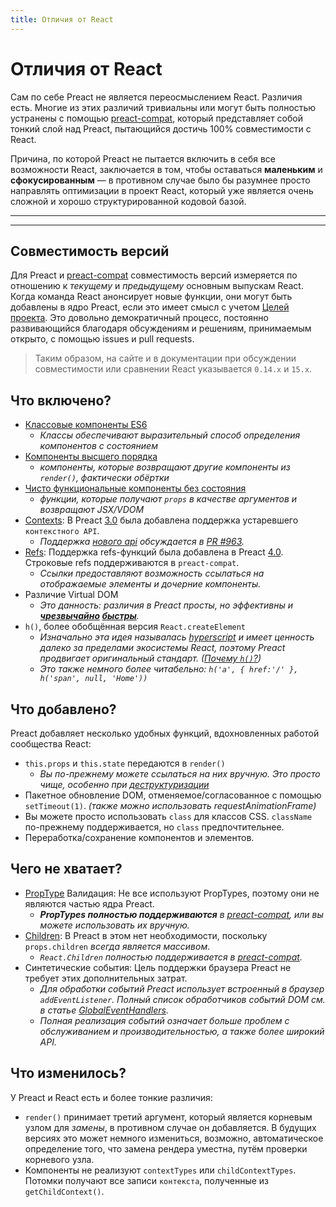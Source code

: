 ```yaml
---
title: Отличия от React
---
```


# Отличия от React

Сам по себе Preact не является переосмыслением React. Различия есть. Многие из этих различий тривиальны или могут быть полностью устранены с помощью [preact-compat], который представляет собой тонкий слой над Preact, пытающийся достичь 100% совместимости с React.

Причина, по которой Preact не пытается включить в себя все возможности React, заключается в том, чтобы оставаться **маленьким** и **сфокусированным** — в противном случае было бы разумнее просто направлять оптимизации в проект React, который уже является очень сложной и хорошо структурированной кодовой базой.

---

<div><toc></toc></div>

---

## Совместимость версий

Для Preact и [preact-compat] совместимость версий измеряется по отношению к _текущему_ и _предыдущему_ основным выпускам React. Когда команда React анонсирует новые функции, они могут быть добавлены в ядро Preact, если это имеет смысл с учетом [Целей проекта][Project Goals]. Это довольно демократичный процесс, постоянно развивающийся благодаря обсуждениям и решениям, принимаемым открыто, с помощью issues и pull requests.

> Таким образом, на сайте и в документации при обсуждении совместимости или сравнении React указывается `0.14.x` и `15.x`.


## Что включено?

- [Классовые компоненты ES6]
    - _Классы обеспечивают выразительный способ определения компонентов с состоянием_
- [Компоненты высшего порядка]
    - _компоненты, которые возвращают другие компоненты из `render()`, фактически обёртки_
- [Чисто функциональные компоненты без состояния]
    - _функции, которые получают `props` в качестве аргументов и возвращают JSX/VDOM_
- [Contexts]: В Preact [3.0] была добавлена поддержка устаревшего `контекстного API`.
    - _Поддержка [нового api](https://reactjs.org/docs/context.html) обсуждается в [PR #963](https://github.com/preactjs/preact/pull/963)._
- [Refs]: Поддержка refs-функций была добавлена в Preact [4.0]. Строковые refs поддерживаются в `preact-compat`.
    - _Ссылки предоставляют возможность ссылаться на отображаемые элементы и дочерние компоненты._
- Различие Virtual DOM
    - _Это данность: различия в Preact просты, но эффективны и **[чрезвычайно](http://developit.github.io/js-repaint-perfs/) [быстры](https://localvoid.github.io/uibench/)**._
- `h()`, более обобщённая версия `React.createElement`
    - _Изначально эта идея называлась [hyperscript] и имеет ценность далеко за пределами экосистемы React, поэтому Preact продвигает оригинальный стандарт. ([Почему `h()`?](https://jasonformat.com/wtf-is-jsx))_
    - _Это также немного более читабельно: `h('a', { href:'/' }, h('span', null, 'Home'))`_


## Что добавлено?

Preact добавляет несколько удобных функций, вдохновленных работой сообщества React:

- `this.props` и `this.state` передаются в `render()`
    - _Вы по-прежнему можете ссылаться на них вручную. Это просто чище, особенно при [деструктуризации][destructuring]_
- Пакетное обновление DOM, отменяемое/согласованное с помощью `setTimeout(1)`. _(также можно использовать requestAnimationFrame)_
- Вы можете просто использовать `class` для классов CSS. `className` по-прежнему поддерживается, но `class` предпочтительнее.
- Переработка/сохранение компонентов и элементов.


## Чего не хватает?

- [PropType] Валидация: Не все используют PropTypes, поэтому они не являются частью ядра Preact.
    - _**PropTypes полностью поддерживаются** в [preact-compat], или вы можете использовать их вручную._
- [Children]: В Preact в этом нет необходимости, поскольку `props.children` _всегда является массивом_.
    - _`React.Children` полностью поддерживается в [preact-compat]._
- Синтетические события: Цель поддержки браузера Preact не требует этих дополнительных затрат.
    - _Для обработки событий Preact использует встроенный в браузер `addEventListener`. Полный список обработчиков событий DOM см. в статье [GlobalEventHandlers]._
    - _Полная реализация событий означает больше проблем с обслуживанием и производительностью, а также более широкий API._


## Что изменилось?

У Preact и React есть и более тонкие различия:

- `render()` принимает третий аргумент, который является корневым узлом для _замены_, в противном случае он добавляется. В будущих версиях это может немного измениться, возможно, автоматическое определение того, что замена рендера уместна, путём проверки корневого узла.
- Компоненты не реализуют `contextTypes` или `childContextTypes`. Потомки получают все записи `контекста`, полученные из `getChildContext()`.

[Project Goals]: /about/project-goals
[hyperscript]: https://github.com/dominictarr/hyperscript
[3.0]: https://github.com/preactjs/preact/milestones/3.0
[4.0]: https://github.com/preactjs/preact/milestones/4.0
[preact-compat]: https://github.com/preactjs/preact-compat
[PropType]: https://github.com/developit/proptypes
[Contexts]: https://reactjs.org/docs/legacy-context.html
[Refs]: https://facebook.github.io/react/docs/more-about-refs.html
[Children]: https://facebook.github.io/react/docs/top-level-api.html#reactchildren
[GlobalEventHandlers]: https://mdn2.netlify.app/en-us/docs/web/api/globaleventhandlers/
[Классовые компоненты ES6]: https://facebook.github.io/react/docs/reusable-components.html#es6-classes
[Компоненты высшего порядка]: https://medium.com/@dan_abramov/mixins-are-dead-long-live-higher-order-components-94a0d2f9e750
[Чисто функциональные компоненты без состояния]: https://facebook.github.io/react/docs/reusable-components.html#stateless-functions
[destructuring]: http://www.2ality.com/2015/01/es6-destructuring.html
[Linked State]: /guide/v8/linked-state
